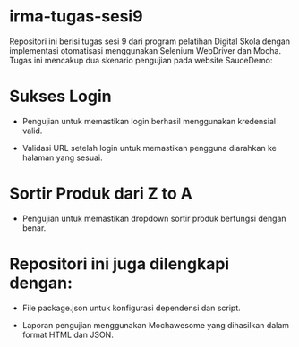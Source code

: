 # irma-tugas-sesi9
Repositori ini berisi tugas sesi 9 dari program pelatihan Digital Skola dengan implementasi otomatisasi menggunakan Selenium WebDriver dan Mocha. Tugas ini mencakup dua skenario pengujian pada website SauceDemo:

# Sukses Login

- Pengujian untuk memastikan login berhasil menggunakan kredensial valid.

- Validasi URL setelah login untuk memastikan pengguna diarahkan ke halaman yang sesuai.

# Sortir Produk dari Z to A

- Pengujian untuk memastikan dropdown sortir produk berfungsi dengan benar.

# Repositori ini juga dilengkapi dengan:

- File package.json untuk konfigurasi dependensi dan script.

- Laporan pengujian menggunakan Mochawesome yang dihasilkan dalam format HTML dan JSON.


